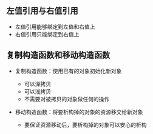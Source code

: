 

## 左值引用与右值引用

* 左值引用能够绑定到左值和右值上
* 右值引用只能绑定到右值上



## 复制构造函数和移动构造函数

* 复制构造函数：使用已有的对象初始化新对象
  * 可以深拷贝
  * 可以浅拷贝
  * 不需要对被拷贝的对象做任何的操作



* 移动构造函数：将要析构掉的对象的资源移交给新对象
  * 要保证资源移动后，要析构掉的对象可以安心的析构